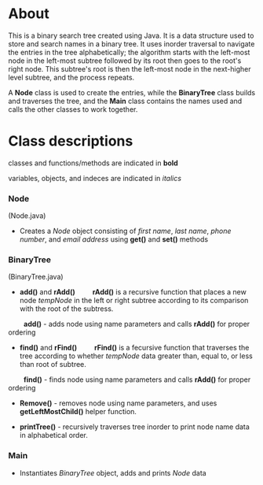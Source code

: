 # About

This is a binary search tree created using Java.  It is a data structure used to store and search names in a binary tree.   It uses inorder traversal to navigate the entries in the tree alphabetically; the algorithm starts with the left-most node in the left-most subtree followed by its root then goes to the root's right node.  This subtree's root is then the left-most node in the next-higher level subtree, and the process repeats.

A **Node** class is used to create the entries, while the **BinaryTree** class builds and traverses the tree, and the **Main** class contains the names used and calls the other classes to work together.

# Class descriptions

classes and functions/methods are indicated in **bold**

variables, objects, and indeces are indicated in _italics_

### Node
(Node.java)

 *  Creates a _Node_ object consisting of _first name_, _last name_, _phone number_, and _email address_ using **get()** and **set()** methods 

### BinaryTree
(BinaryTree.java)

* **add()** and **rAdd()** 
&nbsp; &nbsp; &nbsp; &nbsp;  **rAdd()** is a recursive function that places a new node _tempNode_ in the left or right subtree according to its comparison with the root of the subtress.  

&nbsp; &nbsp; &nbsp; &nbsp;  **add()** - adds node using name parameters and calls **rAdd()** for proper ordering

* **find()** and **rFind()**
&nbsp; &nbsp; &nbsp; &nbsp;  **rFind()** is a fecursive function that traverses the tree according to whether _tempNode_ data greater than, equal to, or less than root of subtree.

&nbsp; &nbsp; &nbsp; &nbsp;  **find()** - finds node using name parameters and calls **rAdd()** for proper ordering

* **Remove()** - removes node using name parameters, and uses **getLeftMostChild()** helper function.

* **printTree()** - recursively traverses tree inorder to print node name data in alphabetical order.

### Main
* Instantiates _BinaryTree_ object, adds and prints _Node_ data



